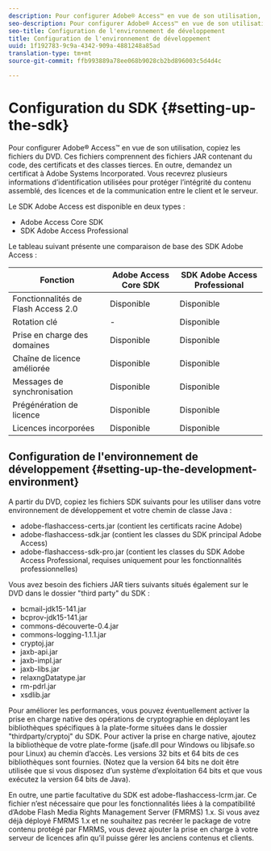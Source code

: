 ```yaml
---
description: Pour configurer Adobe® Access™ en vue de son utilisation, copiez les fichiers du DVD. Ces fichiers comprennent des fichiers JAR contenant du code, des certificats et des classes tierces. En outre, demandez un certificat à Adobe Systems Incorporated. Vous recevrez plusieurs informations d’identification utilisées pour protéger l’intégrité du contenu assemblé, des licences et de la communication entre le client et le serveur.
seo-description: Pour configurer Adobe® Access™ en vue de son utilisation, copiez les fichiers du DVD. Ces fichiers comprennent des fichiers JAR contenant du code, des certificats et des classes tierces. En outre, demandez un certificat à Adobe Systems Incorporated. Vous recevrez plusieurs informations d’identification utilisées pour protéger l’intégrité du contenu assemblé, des licences et de la communication entre le client et le serveur.
seo-title: Configuration de l'environnement de développement
title: Configuration de l'environnement de développement
uuid: 1f192783-9c9a-4342-909a-4881248a85ad
translation-type: tm+mt
source-git-commit: ffb993889a78ee068b9028cb2bd896003c5d4d4c

---
```



# Configuration du SDK {#setting-up-the-sdk}

Pour configurer Adobe® Access™ en vue de son utilisation, copiez les fichiers du DVD. Ces fichiers comprennent des fichiers JAR contenant du code, des certificats et des classes tierces. En outre, demandez un certificat à Adobe Systems Incorporated. Vous recevrez plusieurs informations d’identification utilisées pour protéger l’intégrité du contenu assemblé, des licences et de la communication entre le client et le serveur.

Le SDK Adobe Access est disponible en deux types :
* Adobe Access Core SDK
* SDK Adobe Access Professional

Le tableau suivant présente une comparaison de base des SDK Adobe Access :

| Fonction | Adobe Access Core SDK | SDK Adobe Access Professional |
|---|---|---|
| Fonctionnalités de Flash Access 2.0 | Disponible | Disponible |
| Rotation clé | - | Disponible |
| Prise en charge des domaines | Disponible | Disponible |
| Chaîne de licence améliorée | Disponible | Disponible |
| Messages de synchronisation | Disponible | Disponible |
| Prégénération de licence | Disponible | Disponible |
| Licences incorporées | Disponible | Disponible |

## Configuration de l&#39;environnement de développement {#setting-up-the-development-environment}

A partir du DVD, copiez les fichiers SDK suivants pour les utiliser dans votre environnement de développement et votre chemin de classe Java :

* adobe-flashaccess-certs.jar (contient les certificats racine Adobe)
* adobe-flashaccess-sdk.jar (contient les classes du SDK principal Adobe Access)
* adobe-flashaccess-sdk-pro.jar (contient les classes du SDK Adobe Access Professional, requises uniquement pour les fonctionnalités professionnelles)

Vous avez besoin des fichiers JAR tiers suivants situés également sur le DVD dans le dossier &quot;third party&quot; du SDK :

* bcmail-jdk15-141.jar
* bcprov-jdk15-141.jar
* commons-découverte-0.4.jar
* commons-logging-1.1.1.jar
* cryptoj.jar
* jaxb-api.jar
* jaxb-impl.jar
* jaxb-libs.jar
* relaxngDatatype.jar
* rm-pdrl.jar
* xsdlib.jar

Pour améliorer les performances, vous pouvez éventuellement activer la prise en charge native des opérations de cryptographie en déployant les bibliothèques spécifiques à la plate-forme situées dans le dossier &quot;thirdparty/cryptoj&quot; du SDK. Pour activer la prise en charge native, ajoutez la bibliothèque de votre plate-forme (jsafe.dll pour Windows ou libjsafe.so pour Linux) au chemin d’accès. Les versions 32 bits et 64 bits de ces bibliothèques sont fournies. (Notez que la version 64 bits ne doit être utilisée que si vous disposez d’un système d’exploitation 64 bits et que vous exécutez la version 64 bits de Java).

En outre, une partie facultative du SDK est adobe-flashaccess-lcrm.jar. Ce fichier n’est nécessaire que pour les fonctionnalités liées à la compatibilité d’Adobe Flash Media Rights Management Server (FMRMS) 1.x. Si vous avez déjà déployé FMRMS 1.x et ne souhaitez pas recréer le package de votre contenu protégé par FMRMS, vous devez ajouter la prise en charge à votre serveur de licences afin qu’il puisse gérer les anciens contenus et clients.
